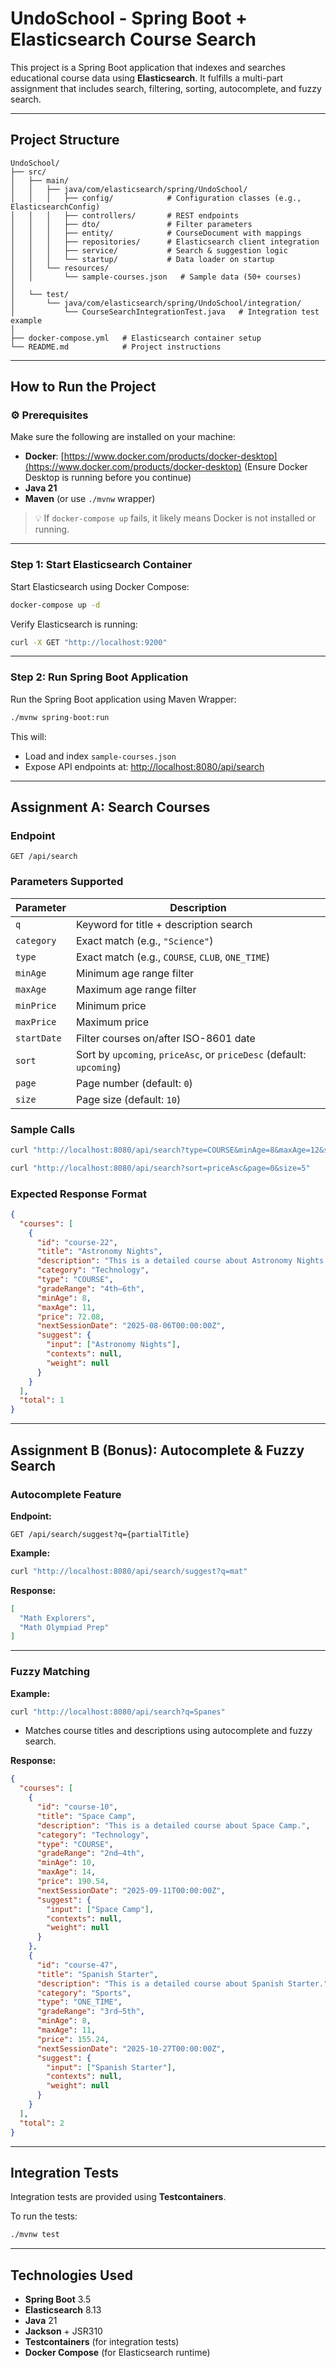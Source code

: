 # UndoSchool - Spring Boot + Elasticsearch Course Search

This project is a Spring Boot application that indexes and searches educational course data using **Elasticsearch**. It fulfills a multi-part assignment that includes search, filtering, sorting, autocomplete, and fuzzy search.

---

##  Project Structure

```
UndoSchool/
├── src/
│   ├── main/
│   │   ├── java/com/elasticsearch/spring/UndoSchool/
│   │   │   ├── config/            # Configuration classes (e.g., ElasticsearchConfig)
│   │   │   ├── controllers/       # REST endpoints
│   │   │   ├── dto/               # Filter parameters
│   │   │   ├── entity/            # CourseDocument with mappings
│   │   │   ├── repositories/      # Elasticsearch client integration
│   │   │   ├── service/           # Search & suggestion logic
│   │   │   └── startup/           # Data loader on startup
│   │   └── resources/
│   │       └── sample-courses.json   # Sample data (50+ courses)
│
│   └── test/
│       └── java/com/elasticsearch/spring/UndoSchool/integration/
│           └── CourseSearchIntegrationTest.java   # Integration test example
│
├── docker-compose.yml   # Elasticsearch container setup
└── README.md            # Project instructions
```

---

##  How to Run the Project

### ⚙️ Prerequisites

Make sure the following are installed on your machine:

* **Docker**: [https://www.docker.com/products/docker-desktop](https://www.docker.com/products/docker-desktop)
  (Ensure Docker Desktop is running before you continue)
* **Java 21**
* **Maven** (or use `./mvnw` wrapper)

> 💡 If `docker-compose up` fails, it likely means Docker is not installed or running.

---

###  Step 1: Start Elasticsearch Container

Start Elasticsearch using Docker Compose:

```bash
docker-compose up -d
```

Verify Elasticsearch is running:

```bash
curl -X GET "http://localhost:9200"
```

---

### Step 2: Run Spring Boot Application

Run the Spring Boot application using Maven Wrapper:

```bash
./mvnw spring-boot:run
```

This will:

* Load and index `sample-courses.json`
* Expose API endpoints at: [http://localhost:8080/api/search](http://localhost:8080/api/search)

---

##  Assignment A: Search Courses

###  Endpoint

```http
GET /api/search
```

###  Parameters Supported

| Parameter   | Description                                                          |
| ----------- | -------------------------------------------------------------------- |
| `q`         | Keyword for title + description search                               |
| `category`  | Exact match (e.g., `"Science"`)                                      |
| `type`      | Exact match (e.g., `COURSE`, `CLUB`, `ONE_TIME`)                     |
| `minAge`    | Minimum age range filter                                             |
| `maxAge`    | Maximum age range filter                                             |
| `minPrice`  | Minimum price                                                        |
| `maxPrice`  | Maximum price                                                        |
| `startDate` | Filter courses on/after ISO-8601 date                                |
| `sort`      | Sort by `upcoming`, `priceAsc`, or `priceDesc` (default: `upcoming`) |
| `page`      | Page number (default: `0`)                                           |
| `size`      | Page size (default: `10`)                                            |

###  Sample Calls

```bash
curl "http://localhost:8080/api/search?type=COURSE&minAge=8&maxAge=12&size=1"
```

```bash
curl "http://localhost:8080/api/search?sort=priceAsc&page=0&size=5"
```

###  Expected Response Format

```json
{
  "courses": [
    {
      "id": "course-22",
      "title": "Astronomy Nights",
      "description": "This is a detailed course about Astronomy Nights.",
      "category": "Technology",
      "type": "COURSE",
      "gradeRange": "4th–6th",
      "minAge": 8,
      "maxAge": 11,
      "price": 72.08,
      "nextSessionDate": "2025-08-06T00:00:00Z",
      "suggest": {
        "input": ["Astronomy Nights"],
        "contexts": null,
        "weight": null
      }
    }
  ],
  "total": 1
}
```

---

##  Assignment B (Bonus): Autocomplete & Fuzzy Search

###  Autocomplete Feature

**Endpoint:**

```http
GET /api/search/suggest?q={partialTitle}
```

**Example:**

```bash
curl "http://localhost:8080/api/search/suggest?q=mat"
```

**Response:**

```json
[
  "Math Explorers",
  "Math Olympiad Prep"
]
```

---

###  Fuzzy Matching

**Example:**

```bash
curl "http://localhost:8080/api/search?q=Spanes"
```

- Matches course titles and descriptions using autocomplete and fuzzy search.

**Response:**

```json
{
  "courses": [
    {
      "id": "course-10",
      "title": "Space Camp",
      "description": "This is a detailed course about Space Camp.",
      "category": "Technology",
      "type": "COURSE",
      "gradeRange": "2nd–4th",
      "minAge": 10,
      "maxAge": 14,
      "price": 190.54,
      "nextSessionDate": "2025-09-11T00:00:00Z",
      "suggest": {
        "input": ["Space Camp"],
        "contexts": null,
        "weight": null
      }
    },
    {
      "id": "course-47",
      "title": "Spanish Starter",
      "description": "This is a detailed course about Spanish Starter.",
      "category": "Sports",
      "type": "ONE_TIME",
      "gradeRange": "3rd–5th",
      "minAge": 8,
      "maxAge": 11,
      "price": 155.24,
      "nextSessionDate": "2025-10-27T00:00:00Z",
      "suggest": {
        "input": ["Spanish Starter"],
        "contexts": null,
        "weight": null
      }
    }
  ],
  "total": 2
}
```

---

##  Integration Tests

Integration tests are provided using **Testcontainers**.

To run the tests:

```bash
./mvnw test
```

---

##  Technologies Used

* **Spring Boot** 3.5
* **Elasticsearch** 8.13
* **Java** 21
* **Jackson** + JSR310
* **Testcontainers** (for integration tests)
* **Docker Compose** (for Elasticsearch runtime)
